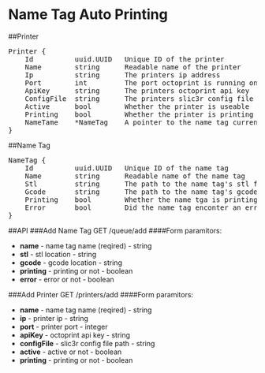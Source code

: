 # Name Tag Auto Printing

##Printer
<pre>
Printer {
	Id			uuid.UUID 	Unique ID of the printer
	Name		string		Readable name of the printer
	Ip			string		The printers ip address
	Port		int			The port octoprint is running on
	ApiKey		string		The printers octoprint api key
	ConfigFile	string		The printers slic3r config file (default used if non provided)
	Active		bool		Whether the printer is useable
	Printing	bool		Whether the printer is printing
	NameTame	*NameTag	A pointer to the name tag currently assign to the printer
}
</pre>

##Name Tag
<pre>
NameTag {
	Id			uuid.UUID 	Unique ID of the name tag
	Name		string		Readable name of the name tag
	Stl			string		The path to the name tag's stl file (blank if not created)
	Gcode		string		The path to the name tag's gcode file (blank if not created)
	Printing	bool		Whether the name tga is printing
	Error		bool		Did the name tag enconter an error (system will ignore name tag if true)
}
</pre>

##API
###Add Name Tag
GET /queue/add
####Form paramitors:
 - **name** - name tag name (reqired) - string
 - **stl** - stl location - string
 - **gcode** - gcode location - string
 - **printing** - printing or not - boolean
 - **error** - error or not - boolean

###Add Printer
GET /printers/add
####Form paramitors:
 - **name** - name tag name (reqired) - string
 - **ip** - printer ip - string
 - **port** - printer port - integer
 - **apiKey** - octoprint api key - string
 - **configFile** - slic3r config file path - string
 - **active** - active or not - boolean
 - **printing** - printing or not - boolean
